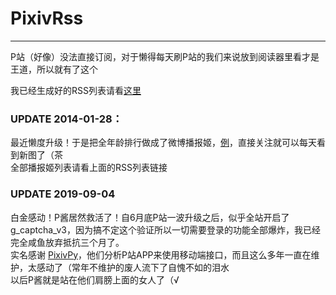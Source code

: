 # PixivRss
--------

P站（好像）没法直接订阅，对于懒得每天刷P站的我们来说放到阅读器里看才是王道，所以就有了这个

我已经生成好的RSS列表请看[这里](http://rakuen.thec.me/PixivRss)

   
### UPDATE 2014-01-28：

最近懒度升级！于是把全年龄排行做成了微博播报姬，[例](http://weibo.com/pixivchan)，直接关注就可以每天看到新图了（茶    
全部播报姬列表请看上面的RSS列表链接    

   
### UPDATE 2019-09-04

白金感动！P酱居然救活了！自6月底P站一波升级之后，似乎全站开启了g_captcha_v3，因为搞不定这个验证所以一切需要登录的功能全部爆炸，我已经完全咸鱼放弃抵抗三个月了。    
实名感谢 [PixivPy](https://github.com/upbit/pixivpy)，他们分析P站APP来使用移动端接口，而且这么多年一直在维护，太感动了（常年不维护的废人流下了自愧不如的泪水     
以后P酱就是站在他们肩膀上面的女人了（√    